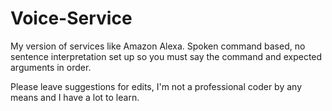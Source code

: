 # Voice-Service
My version of services like Amazon Alexa. 
Spoken command based, no sentence interpretation set up so you must say the command and expected arguments in order.

Please leave suggestions for edits, I'm not a professional coder by any means and I have a lot to learn.
